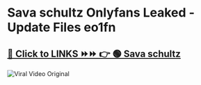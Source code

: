 
 # Sava schultz Onlyfans Leaked - Update Files eo1fn

## <h2><a href="https://clipsfans.com/Sava_schultz&ref=git">🔗 Click to LINKS ⏩⏩ 👉 🟢 Sava schultz </a></h2>

<a href="https://clipsfans.com/Sava_schultz&ref=git" rel="nofollow" data-target="animated-image.originalLink"><img src="https://i.ibb.co.com/xMMVF88/686577567.gif" alt="Viral Video Original" style="max-width: 100%; display: inline-block;" data-target="animated-image.originalImage"></a>

